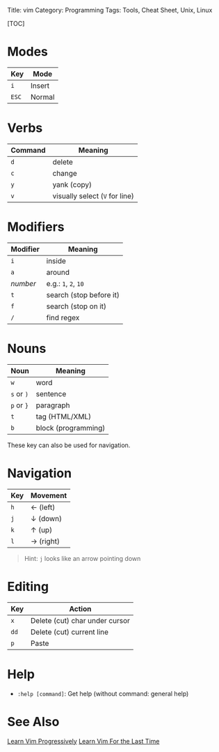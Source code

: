 Title: vim
Category: Programming
Tags: Tools, Cheat Sheet, Unix, Linux

[TOC]

# Modes

| Key   | Mode   |
|-------|--------|
| `i`   | Insert |
| `ESC` | Normal |


# Verbs

| Command | Meaning |
|-----|-------------|
| `d` | delete      |
| `c` | change      |
| `y` | yank (copy) |
| `v` | visually select (`V` for line) |


# Modifiers

| Modifier | Meaning     |
|----------|-------------|
| `i`      | inside      |
| `a`      | around      |
| *number* | e.g.: `1`, `2`, `10`    |
| `t`      | search (stop before it) |
| `f`      | search (stop on it)     |
| `/`      | find regex              |


# Nouns

| Noun        | Meaning   |
|-------------|-----------|
| `w`         | word      |
| `s` or  `)` | sentence  |
| `p` or `}`  | paragraph |
| `t` | tag (HTML/XML)    |
| `b` | block (programming) |

These key can also be used for navigation.

# Navigation

| Key | Movement  |
|-----|-----------|
| `h` | ← (left)  |
| `j` | ↓ (down)  |
| `k` | ↑ (up)    |
| `l` | → (right) |

> Hint: `j` looks like an arrow pointing down

# Editing

| Key  | Action                         |
|------|--------------------------------|
| `x`  | Delete (cut) char under cursor |
| `dd` | Delete (cut) current line      |
| `p`  | Paste                          |


# Help

- `:help [command]`: Get help (without command: general help)

# See Also

[Learn Vim Progressively](http://yannesposito.com/Scratch/en/blog/Learn-Vim-Progressively/)
[Learn Vim For the Last Time](https://danielmiessler.com/study/vim/)
